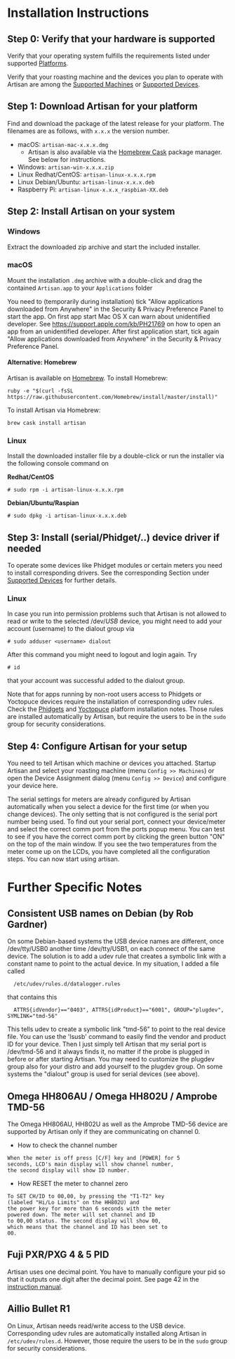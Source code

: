 # Installation Instructions

## Step 0: Verify that your hardware is supported

Verify that your operating system fulfills the requirements listed under supported [Platforms](https://artisan-scope.org/about/#Platforms).

Verify that your roasting machine and the devices you plan to operate with Artisan are among the [Supported Machines](https://artisan-scope.org/machines/index) or [Supported Devices](https://artisan-scope.org/devices/index).

## Step 1: Download Artisan for your platform

Find and download the package of the latest release for your platform. The filenames are as follows, with `x.x.x` the version number.

* macOS: `artisan-mac-x.x.x.dmg`
  * Artisan is also available via the [Homebrew Cask](https://github.com/Homebrew/homebrew-cask) package manager. See below for instructions.
* Windows: `artisan-win-x.x.x.zip`
* Linux Redhat/CentOS: `artisan-linux-x.x.x.rpm`
* Linux Debian/Ubuntu: `artisan-linux-x.x.x.deb`
* Raspberry Pi: `artisan-linux-x.x.x_raspbian-XX.deb`

## Step 2: Install Artisan on your system

### Windows

Extract the downloaded zip archive and start the included installer.

### macOS

Mount the installation `.dmg` archive with a double-click and drag the contained `Artisan.app` to your `Applications` folder

You need to (temporarily during installation) tick "Allow applications downloaded from Anywhere" in the Security & Privacy Preference Panel to start the app. On first app start Mac OS X can warn about unidentified developer. See https://support.apple.com/kb/PH21769 on how to open an app from an unidentified developer. After first application start, tick again "Allow applications downloaded from Anywhere" in the Security & Privacy Preference Panel.

#### Alternative: Homebrew
Artisan is available on [Homebrew](https://brew.sh/). To install Homebrew:
```
ruby -e "$(curl -fsSL https://raw.githubusercontent.com/Homebrew/install/master/install)"
```
To install Artisan via Homebrew:
```
brew cask install artisan
```

### Linux

Install the downloaded installer file by a double-click or run the installer via the following console command on 

__Redhat/CentOS__

```
# sudo rpm -i artisan-linux-x.x.x.rpm
```

__Debian/Ubuntu/Raspian__

```
# sudo dpkg -i artisan-linux-x.x.x.deb
```


## Step 3: Install (serial/Phidget/..) device driver if needed

To operate some devices like Phidget modules or certain meters you need to install corresponding drivers. See the corresponding Section under [Supported Devices](https://artisan-scope.org/devices/index) for further details.


### Linux

In case you run into permission problems such that Artisan is not allowed to read or write to the selected /dev/_USB_ device, you might need to add your account (username) to the dialout group via

```
# sudo adduser <username> dialout
```

After this command you might need to logout and login again. Try

```
# id
```

that your account was successful added to the dialout group.


Note that for apps running by non-root users access to Phidgets or Yoctopuce devices require the installation of corresponding udev rules. Check the [Phidgets](https://www.phidgets.com/docs/OS_-_Linux#Advanced_Information) and [Yoctopuce](https://www.yoctopuce.com/EN/article/how-to-begin-with-yoctopuce-devices-on-linux) platform installation notes. Those rules are installed automatically by Artisan, but require the users to be in the `sudo` group for security considerations.



## Step 4: Configure Artisan for your setup

You need to tell Artisan which machine or devices you attached. Startup Artisan and select your roasting machine (menu `Config >> Machines`) or open the Device Assignment dialog (menu `Config >> Device`) and configure your device here.

The serial settings for meters are already configured by Artisan automatically when you select a device for the first time (or when you change devices). The only setting that is not configured is the serial port number being used. To find out your serial port, connect your device/meter and select the correct comm port from the ports popup menu. You can test to see if you have the correct comm port by clicking the green button "ON" on the top of the main window. If you see the two temperatures from the meter come up on the LCDs, you have completed all the configuration steps. You can now start using artisan.


# Further Specific Notes

## Consistent USB names on Debian (by Rob Gardner)

On some Debian-based systems the USB device names are different, once /dev/tty/USB0 another time /dev/tty/USB1, on each connect of the same device. The solution is to add a udev rule that creates a symbolic link with a constant name to point to the actual device. In my situation, I added a file called 

```
  /etc/udev/rules.d/datalogger.rules
```

that contains this

```
  ATTRS{idVendor}=="0403", ATTRS{idProduct}=="6001", GROUP="plugdev", SYMLINK="tmd-56"
```

This tells udev to create a symbolic link "tmd-56" to point to the real device file. You can use the 'lsusb' command to easily find the vendor and product ID for your device. Then I just simply tell Artisan that my serial port is /dev/tmd-56 and it always finds it, no matter
if the probe is plugged in before or after starting Artisan. You may need to customize the plugdev group also for your distro and add
yourself to the plugdev group. On some systems the "dialout" group is used for serial devices (see above).

## Omega HH806AU / Omega HH802U / Amprobe TMD-56

The Omega HH806AU, HH802U as well as the Amprobe TMD-56 device are supported by Artisan only if they are communicating on channel 0.

+ How to check the channel number

```
When the meter is off press [C/F] key and [POWER] for 5
seconds, LCD's main display will show channel number,
the second display will show ID number.
```

+ How RESET the meter to channel zero

```
To SET CH/ID to 00,00, by pressing the "T1-T2" key
(labeled "Hi/Lo Limits" on the HH802U) and
the power key for more than 6 seconds with the meter
powered down. The meter will set channel and ID
to 00,00 status. The second display will show 00,
which means that the channel and ID has been set to
00.
```

## Fuji PXR/PXG 4 & 5 PID

Artisan uses one decimal point. You have to manually configure your pid so that it outputs one digit after the  decimal point. See page 42 in the [instruction manual](http://www.instrumart.com/assets/PXR459_manual.pdf).

## Aillio Bullet R1

On Linux, Artisan needs read/write access to the USB device. Corresponding udev rules are automatically installed along Artisan in `/etc/udev/rules.d`. However, those require the users to be in the `sudo` group for security considerations.
